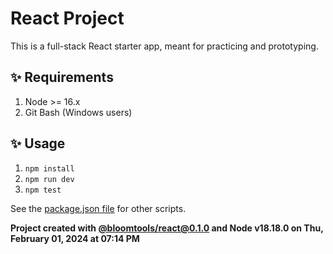 # React Project

This is a full-stack React starter app, meant for practicing and prototyping.

## ✨ Requirements

1. Node >= 16.x
2. Git Bash (Windows users)

## ✨ Usage

1. `npm install`
2. `npm run dev`
3. `npm test`

See the [package.json file](./package.json) for other scripts.

**Project created with [@bloomtools/react@0.1.0](https://github.com/bloominstituteoftechnology/npm-tools-react) and Node v18.18.0 on Thu, February 01, 2024 at 07:14 PM**
